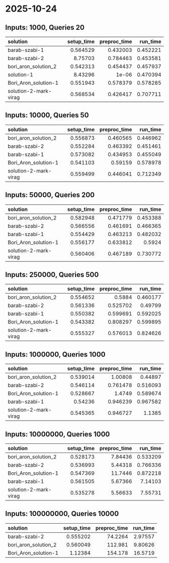 # 2025-10-24

## Inputs: 1000, Queries 20

| solution              |   setup_time |   preproc_time |   run_time |
|:----------------------|-------------:|---------------:|-----------:|
| barab-szabi-1         |     0.564529 |       0.432003 |   0.452221 |
| barab-szabi-2         |     8.75703  |       0.784463 |   0.453581 |
| bori_aron_solution_2  |     0.542313 |       0.454437 |   0.457937 |
| solution-1            |     8.43296  |       1e-06    |   0.470394 |
| Bori_Aron_solution-1  |     0.551943 |       0.578379 |   0.578285 |
| solution-2-mark-virag |     0.568534 |       0.426417 |   0.707711 |

## Inputs: 10000, Queries 50

| solution              |   setup_time |   preproc_time |   run_time |
|:----------------------|-------------:|---------------:|-----------:|
| bori_aron_solution_2  |     0.556873 |       0.460565 |   0.446962 |
| barab-szabi-2         |     0.552284 |       0.463392 |   0.451461 |
| barab-szabi-1         |     0.573082 |       0.434953 |   0.455049 |
| Bori_Aron_solution-1  |     0.541103 |       0.59159  |   0.578978 |
| solution-2-mark-virag |     0.559499 |       0.446041 |   0.712349 |

## Inputs: 50000, Queries 200

| solution              |   setup_time |   preproc_time |   run_time |
|:----------------------|-------------:|---------------:|-----------:|
| bori_aron_solution_2  |     0.582948 |       0.471779 |   0.453388 |
| barab-szabi-2         |     0.566556 |       0.461691 |   0.466365 |
| barab-szabi-1         |     0.554429 |       0.463213 |   0.482032 |
| Bori_Aron_solution-1  |     0.556177 |       0.633812 |   0.5924   |
| solution-2-mark-virag |     0.560406 |       0.467189 |   0.730772 |

## Inputs: 250000, Queries 500

| solution              |   setup_time |   preproc_time |   run_time |
|:----------------------|-------------:|---------------:|-----------:|
| bori_aron_solution_2  |     0.554652 |       0.5884   |   0.460177 |
| barab-szabi-2         |     0.561336 |       0.525702 |   0.49799  |
| barab-szabi-1         |     0.550382 |       0.599691 |   0.592025 |
| Bori_Aron_solution-1  |     0.543382 |       0.808297 |   0.599895 |
| solution-2-mark-virag |     0.555327 |       0.576013 |   0.824626 |

## Inputs: 1000000, Queries 1000

| solution              |   setup_time |   preproc_time |   run_time |
|:----------------------|-------------:|---------------:|-----------:|
| bori_aron_solution_2  |     0.539014 |       1.00808  |   0.44897  |
| barab-szabi-2         |     0.546114 |       0.761478 |   0.516093 |
| Bori_Aron_solution-1  |     0.528667 |       1.4749   |   0.589674 |
| barab-szabi-1         |     0.54236  |       0.946239 |   0.967582 |
| solution-2-mark-virag |     0.545365 |       0.946727 |   1.1385   |

## Inputs: 10000000, Queries 1000

| solution              |   setup_time |   preproc_time |   run_time |
|:----------------------|-------------:|---------------:|-----------:|
| bori_aron_solution_2  |     0.528173 |        7.84436 |   0.533209 |
| barab-szabi-2         |     0.536993 |        5.44318 |   0.766336 |
| Bori_Aron_solution-1  |     0.547369 |       11.7446  |   0.872218 |
| barab-szabi-1         |     0.561505 |        5.67366 |   7.14103  |
| solution-2-mark-virag |     0.535278 |        5.56633 |   7.55731  |

## Inputs: 100000000, Queries 10000

| solution             |   setup_time |   preproc_time |   run_time |
|:---------------------|-------------:|---------------:|-----------:|
| barab-szabi-2        |     0.555202 |        74.2264 |    2.97557 |
| bori_aron_solution_2 |     0.560049 |       112.981  |    9.80626 |
| Bori_Aron_solution-1 |     1.12384  |       154.178  |   16.5719  |